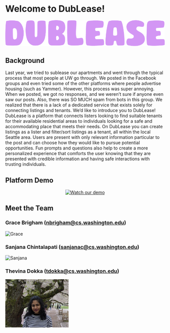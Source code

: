 # Welcome to DubLease!
<div style="text-align: center;">
    <img title="Dublease" alt="Dublease" src="https://raw.githubusercontent.com/UWSocialComputing/husky-hackers/main/images/name.png">
</div>



## Background

Last year, we tried to sublease our apartments and went through the typical process that most people at UW go through. We posted in the Facebook groups and even tried some of the other platforms where people advertise housing (such as Yammer). However, this process was super annoying. When we posted, we got no responses, and we weren’t sure if anyone even saw our posts. Also, there was SO MUCH spam from bots in this group. We realized that there is a lack of a dedicated service that exists solely for connecting listings and tenants. We’d like to introduce you to DubLease! 
DubLease is a platform that connects listers looking to find suitable tenants for their available residential areas to individuals looking for a safe and accommodating place that meets their needs. On DubLease you can create listings as a lister and filter/sort listings as a tenant, all within the local Seattle area. Users are present with only relevant information particular to the post and can choose how they would like to pursue potential opportunities. Fun prompts and questions also help to create a more personalized experience that comforts the user knowing that they are presented with credible information and having safe interactions with trusting individuals.

## Platform Demo
<div style="text-align: center;">
    <a href="https://www.youtube.com/watch?v=DYi3fZMZbbU"><img src="https://img.youtube.com/vi/DYi3fZMZbbU/hqdefault.jpg" alt="Watch our demo" style="width: 500px;"></a>
</div>

## Meet the Team

### Grace Brigham (nbrigham@cs.washington.edu)

<img title="Grace" alt="Grace" src="https://raw.githubusercontent.com/UWSocialComputing/husky-hackers/main/images/Headshot.jpg" style="width: 200px;">

### Sanjana Chintalapati (sanjanac@cs.washington.edu)

<img title="Sanjana" alt="Sanjana" src="https://raw.githubusercontent.com/UWSocialComputing/husky-hackers/main/images/sanjana.jpg" style="width: 200px;">

### Thevina Dokka (tdokka@cs.washington.edu)

<img title="Thevina" alt="Thevina" src="https://raw.githubusercontent.com/UWSocialComputing/husky-hackers/main/images/thevina.png" style="width: 200px;">

